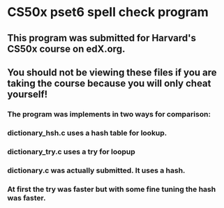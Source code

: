 # CS50x pset6 spell check program
## This program was submitted for Harvard's CS50x course on edX.org.
## You should not be viewing these files if you are taking the course because you will only cheat yourself!

### The program was implements in two ways for comparison:
### dictionary_hsh.c uses a hash table for lookup.
### dictionary_try.c uses a try for loopup
### dictionary.c was actually submitted.  It uses a hash.

### At first the try was faster but with some fine tuning the hash was faster. 

